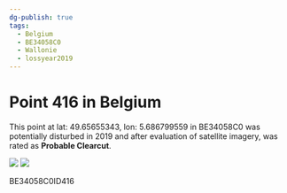 ```yaml
---
dg-publish: true
tags:
  - Belgium
  - BE34058C0
  - Wallonie
  - lossyear2019
---
```


# Point 416 in Belgium

This point at lat: 49.65655343, lon: 5.686799559 in BE34058C0 was potentially disturbed in 2019 and after evaluation of satellite imagery, was rated as **Probable Clearcut**.

<div class='juxtapose' data-showcredits='false'>
<img src='https://baserow-backend-production20240528124524339000000001.s3.amazonaws.com/user_files/VINzAZ2Gs1ADkaNzfKsvlAkGuH0dBbP4_148e379ee58f77c03cbae6212a33db271a843f7d6f50a8923283a957bea83087.png' data-label='September 2016' />
<img src='https://baserow-backend-production20240528124524339000000001.s3.amazonaws.com/user_files/FZ7VG1lzZIGk1ogyQyIA3TE0UoIkB7YR_a843fee6abaeb1de93dd97334066433b437675ce7cf7a383ae8b875d513d1bd6.png' data-label='May 2020' />
</div>

BE34058C0ID416